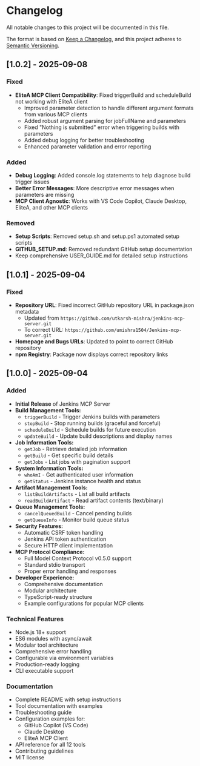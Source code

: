 # Changelog

All notable changes to this project will be documented in this file.

The format is based on [Keep a Changelog](https://keepachangelog.com/en/1.0.0/),
and this project adheres to [Semantic Versioning](https://semver.org/spec/v2.0.0.html).

## [1.0.2] - 2025-09-08

### Fixed

- **EliteA MCP Client Compatibility**: Fixed triggerBuild and scheduleBuild not working with EliteA client
  - Improved parameter detection to handle different argument formats from various MCP clients
  - Added robust argument parsing for jobFullName and parameters
  - Fixed "Nothing is submitted" error when triggering builds with parameters
  - Added debug logging for better troubleshooting
  - Enhanced parameter validation and error reporting

### Added

- **Debug Logging**: Added console.log statements to help diagnose build trigger issues
- **Better Error Messages**: More descriptive error messages when parameters are missing
- **MCP Client Agnostic**: Works with VS Code Copilot, Claude Desktop, EliteA, and other MCP clients

### Removed

- **Setup Scripts**: Removed setup.sh and setup.ps1 automated setup scripts
- **GITHUB_SETUP.md**: Removed redundant GitHub setup documentation
- Keep comprehensive USER_GUIDE.md for detailed setup instructions

## [1.0.1] - 2025-09-04

### Fixed

-   **Repository URL**: Fixed incorrect GitHub repository URL in package.json metadata
    -   Updated from `https://github.com/utkarsh-mishra/jenkins-mcp-server.git`
    -   To correct URL: `https://github.com/umishra1504/Jenkins-mcp-server.git`
-   **Homepage and Bugs URLs**: Updated to point to correct GitHub repository
-   **npm Registry**: Package now displays correct repository links

## [1.0.0] - 2025-09-04

### Added

-   **Initial Release** of Jenkins MCP Server
-   **Build Management Tools:**
    -   `triggerBuild` - Trigger Jenkins builds with parameters
    -   `stopBuild` - Stop running builds (graceful and forceful)
    -   `scheduleBuild` - Schedule builds for future execution
    -   `updateBuild` - Update build descriptions and display names
-   **Job Information Tools:**
    -   `getJob` - Retrieve detailed job information
    -   `getBuild` - Get specific build details
    -   `getJobs` - List jobs with pagination support
-   **System Information Tools:**
    -   `whoAmI` - Get authenticated user information
    -   `getStatus` - Jenkins instance health and status
-   **Artifact Management Tools:**
    -   `listBuildArtifacts` - List all build artifacts
    -   `readBuildArtifact` - Read artifact contents (text/binary)
-   **Queue Management Tools:**
    -   `cancelQueuedBuild` - Cancel pending builds
    -   `getQueueInfo` - Monitor build queue status
-   **Security Features:**
    -   Automatic CSRF token handling
    -   Jenkins API token authentication
    -   Secure HTTP client implementation
-   **MCP Protocol Compliance:**
    -   Full Model Context Protocol v0.5.0 support
    -   Standard stdio transport
    -   Proper error handling and responses
-   **Developer Experience:**
    -   Comprehensive documentation
    -   Modular architecture
    -   TypeScript-ready structure
    -   Example configurations for popular MCP clients

### Technical Features

-   Node.js 18+ support
-   ES6 modules with async/await
-   Modular tool architecture
-   Comprehensive error handling
-   Configurable via environment variables
-   Production-ready logging
-   CLI executable support

### Documentation

-   Complete README with setup instructions
-   Tool documentation with examples
-   Troubleshooting guide
-   Configuration examples for:
    -   GitHub Copilot (VS Code)
    -   Claude Desktop
    -   EliteA MCP Client
-   API reference for all 12 tools
-   Contributing guidelines
-   MIT license
